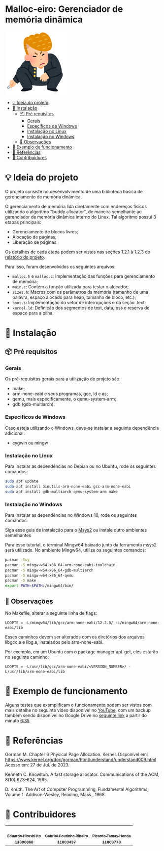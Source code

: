 # Malloc-eiro: Gerenciador de memória dinâmica
<img src="./assets/school_furyou_tsuppari.png" alt="drawing" width="200"/>
<p align="center"></p>

- [💡 Ideia do projeto](#💡-ideia-do-projeto)
- [🔨 Instalação](#🔨-instalação)
    - [📦 Pré requisitos](#📦-pré-requisitos)
        - [Gerais](#gerais)
        - [Específicos de Windows](#específicos-de-windows)
        - [Instalação no Linux](#instalação-no-linux)
        - [Instalação no Windows](#instalação-no-windows)
    - [🚨 Observações](#🚨-observações)
- [🚀 Exemplo de funcionamento](#🚀-exemplo-de-funcionamento)
- [📄 Referências](#📄-referências)
- [👥 Contribuidores](#👥-contribuidores)

# 💡 Ideia do projeto

O projeto consiste no desenvolvimento de uma biblioteca básica de gerenciamento de memória dinâmica. 

O gerenciamento de memória lida diretamente com endereços físicos utilizando o algoritmo "buddy allocator", de maneira semelhante ao gerenciador de memória dinâmica interno do Linux. Tal algoritmo possui 3 etapas principais:
- Gerenciamento de blocos livres;
- Alocação de páginas;
- Liberação de páginas.

Os detalhes de cada etapa podem ser vistos nas seções 1.2.1 à 1.2.3 do [relatório do projeto](./doc/PCS%203732%20-%20Relatório%20-%20Malloc-eiro_%20Gerenciador%20de%20memória%20dinâmica%20.pdf).


Para isso, foram desenvolvidos os seguintes arquivos:
- `malloc.h` e `malloc.c`: Implementação das funções para gerenciamento de memória;
- `main.c`: Contem a função utilizada para testar o alocador; 
- `sizes.h`: Macros com os parâmetros da memória (tamanho de uma palavra, espaço alocado para heap, tamanho de bloco, etc.);
- `boot.s`: Implementação do vetor de interrupções e da seção .text;
- `kernel.ld`: Definição dos segmentos de text, data, bss e reserva de espaço para a pilha.


# 🔨 Instalação
## 📦 Pré requisitos
### Gerais

Os pré-requisitos gerais para a utilização do projeto são:
- make;
- arm-none-eabi e seus programas, gcc, ld e as;
- qemu, mais especificamente, o qemu-system-arm;
- gdb (gdb-multiarch).

### Específicos de Windows

Caso esteja utilizando o Windows, deve-se instalar a seguinte dependência adicional:
- cygwin ou mingw

### Instalação no Linux
Para instalar as dependências no Debian ou no Ubuntu, rode os seguintes comandos:

~~~bash
sudo apt update
sudo apt install binutils-arm-none-eabi gcc-arm-none-eabi
sudo apt install gdb-multiarch qemu-system-arm make
~~~

### Instalação no Windows
Para instalar as dependências no Windows 10, rode os seguintes comandos:

Siga esse guia de instalação para o [Msys2](https://www.msys2.org/) ou instale outro ambientes semelhantes

Para esse tutorial, o terminal Mingw64 baixado junto da ferramenta msys2 será utilizado.
No ambiente Mingw64, utilize os seguintes comandos:

~~~bash
pacman -Suy
pacman -S mingw-w64-x86_64-arm-none-eabi-toolchain
pacman -S mingw-w64-x86_64-gdb-multiarch
pacman -S mingw-w64-x86_64-qemu
pacman -S make
export PATH=$PATH:/mingw64/bin/
~~~

## 🚨 Observações

No Makefile, alterar a seguinte linha de flags:

```
LDOPTS = -L/mingw64/lib/gcc/arm-none-eabi/12.2.0/ -L/mingw64/arm-none-eabi/lib
```

Esses caminhos devem ser alterados com os diretórios dos arquivos libgcc.a e libg.a, instalados pelo arm-none-eabi.

Por exemplo, em um Ubuntu com o package manager apt-get, eles estarão no seguinte caminho:

```
LDOPTS = -L/usr/lib/gcc/arm-none-eabi/<VERSION_NUMBER>/ -L/usr/lib/arm-none-eabi/lib
```

# 🚀 Exemplo de funcionamento
Alguns testes que exemplificam o funcionamento podem ser vistos com mais detalhe no seguinte vídeo disponível no [YouTube](https://www.youtube.com/watch?v=cmFaDghkKq8), com um backup também sendo disponível no Google Drive no [seguinte link](https://drive.google.com/file/d/1reY1DfBkVRnffd3z2AoPIyTrQeIOiicI/view?usp=sharing) a partir do minuto [6:35](https://youtu.be/cmFaDghkKq8?t=395).


# 📄 Referências
Gorman M. Chapter 6  Physical Page Allocation. Kernel. Disponível em: <https://www.kernel.org/doc/gorman/html/understand/understand009.html> Acesso em: 27 de Jul. de 2023.

Kenneth C. Knowlton. A fast storage allocator. Communications of the ACM, 8(10):623–624, 1965.

D. Knuth. The Art of Computer Programming, Fundamental Algorithms, Volume 1. Addison-Wesley, Reading, Mass., 1968.

# 👥 Contribuidores

<!-- ALL-CONTRIBUTORS-LIST:START - Do not remove or modify this section -->
<!-- prettier-ignore-start -->
<!-- markdownlint-disable -->
<table>
  <tr>
    <td align="center"><a href="https://github.com/Edu-Hiroshi"><img src="https://avatars.githubusercontent.com/u/97803912?s=400&u=14625cf4c91606d4787d983fd2692ee4db47ff4e&v=4" width="100px;" alt=""/><br /><sub><b>Eduardo Hiroshi Ito<br/>11806868</b></sub></a><br /></td>
    <td align="center"><a href="https://github.com/GabrielCout"><img src="https://avatars.githubusercontent.com/u/64551976?v=4" width="100px;" alt=""/><br /><sub><b>Gabriel Coutinho Ribeiro<br />11803437</b></sub></a><br /></td>
    <td align="center"><a href="https://github.com/RicardoHonda"><img src="https://avatars.githubusercontent.com/u/62343088?v=4?s=100" width="100px;" alt=""/><br /><sub><b>Ricardo Tamay Honda <br/> 11803778</b></sub></a><br /></td>
  </tr>
</table>
